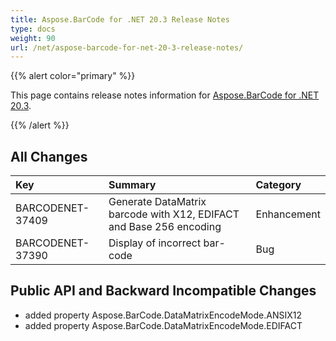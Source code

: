 ```yaml
---
title: Aspose.BarCode for .NET 20.3 Release Notes
type: docs
weight: 90
url: /net/aspose-barcode-for-net-20-3-release-notes/
---
```


{{% alert color="primary" %}} 

This page contains release notes information for [Aspose.BarCode for .NET 20.3](https://downloads.aspose.com/barcode/net/new-releases/aspose.barcode-for-.net-20.3/).

{{% /alert %}} 
## **All Changes**

|**Key**|**Summary**|**Category**|
| :- | :- | :- |
|BARCODENET-37409|Generate DataMatrix barcode with X12, EDIFACT and Base 256 encoding |Enhancement|
|BARCODENET-37390|Display of incorrect bar-code|Bug|
## **Public API and Backward Incompatible Changes**
- added property Aspose.BarCode.DataMatrixEncodeMode.ANSIX12
- added property Aspose.BarCode.DataMatrixEncodeMode.EDIFACT
